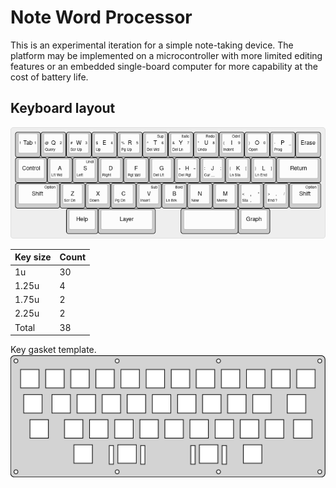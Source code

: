 # Note Word Processor

This is an experimental iteration for a simple note-taking device. The platform may be implemented on a microcontroller with more limited editing features or an embedded single-board computer for more capability at the cost of battery life.

## Keyboard layout

![keyboard layout](https://raw.githubusercontent.com/cypnk/WordProcessor/master/hardware/note/keyboard-layout.png)

|Key size|Count|
|--------|-----|
|1u      |  30 |
|1.25u   |   4 |
|1.75u   |   2 |
|2.25u   |   2 |
|Total   |  38 |

Key gasket template.
![gasket template](https://raw.githubusercontent.com/cypnk/WordProcessor/master/hardware/note/switch_gasket.svg)
